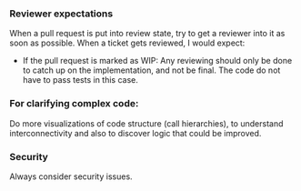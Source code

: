 ### Reviewer expectations
When a pull request is put into review state, try to get a reviewer into it as soon as possible.
When a ticket gets reviewed, I would expect:

+ If the pull request is marked as WIP:
Any reviewing should only be done to catch up on the implementation, and not be final.
The code do not have to pass tests in this case.

### For clarifying complex code:
Do more visualizations of code structure (call hierarchies), to understand interconnectivity and also to discover logic that could be improved.

### Security
Always consider security issues.
